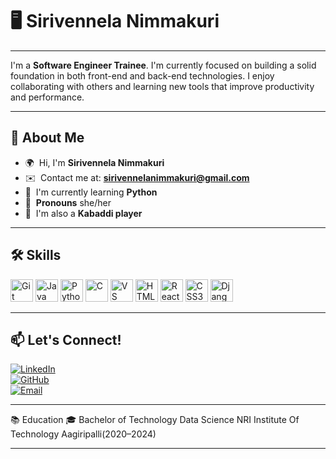 # 🖥️ Sirivennela Nimmakuri
---

I'm a **Software Engineer Trainee**. I'm currently focused on building a solid foundation in both front-end and back-end technologies. I enjoy collaborating with others and learning new tools that improve productivity and performance.

---

## 👋 About Me

- 🌍  Hi, I'm **Sirivennela Nimmakuri**
- ✉️  Contact me at: **sirivennelanimmakuri@gmail.com**
- 🧠  I'm currently learning **Python**
- 🤝  **Pronouns** she/her
- 🏐  I'm also a **Kabaddi player**

---

## 🛠️ Skills

<p align="left">
  <a href="https://git-scm.com/" target="_blank" rel="noreferrer"><img src="https://raw.githubusercontent.com/danielcranney/readme-generator/main/public/icons/skills/git-colored.svg" width="36" height="36" alt="Git" title="Git"/></a>
  <a href="https://www.oracle.com/java/" target="_blank" rel="noreferrer"><img src="https://raw.githubusercontent.com/danielcranney/readme-generator/main/public/icons/skills/java-colored.svg" width="36" height="36" alt="Java" title="Java"/></a>
  <a href="https://www.python.org/" target="_blank" rel="noreferrer"><img src="https://raw.githubusercontent.com/danielcranney/readme-generator/main/public/icons/skills/python-colored.svg" width="36" height="36" alt="Python" title="Python"/></a>
  <a href="https://docs.microsoft.com/en-us/cpp/?view=msvc-170" target="_blank" rel="noreferrer"><img src="https://raw.githubusercontent.com/danielcranney/readme-generator/main/public/icons/skills/c-colored.svg" width="36" height="36" alt="C" title="C"/></a>
  <a href="https://code.visualstudio.com/" target="_blank" rel="noreferrer"><img src="https://raw.githubusercontent.com/danielcranney/readme-generator/main/public/icons/skills/visualstudiocode-colored.svg" width="36" height="36" alt="VS Code" title="VS Code"/></a>
  <a href="https://developer.mozilla.org/en-US/docs/Glossary/HTML5" target="_blank" rel="noreferrer"><img src="https://raw.githubusercontent.com/danielcranney/readme-generator/main/public/icons/skills/html5-colored.svg" width="36" height="36" alt="HTML5" title="HTML5"/></a>
  <a href="https://reactjs.org/" target="_blank" rel="noreferrer"><img src="https://raw.githubusercontent.com/danielcranney/readme-generator/main/public/icons/skills/react-colored.svg" width="36" height="36" alt="React" title="React"/></a>
  <a href="https://www.w3.org/TR/CSS/#css" target="_blank" rel="noreferrer"><img src="https://raw.githubusercontent.com/danielcranney/readme-generator/main/public/icons/skills/css3-colored.svg" width="36" height="36" alt="CSS3" title="CSS3"/></a>
  <a href="https://www.djangoproject.com/" target="_blank" rel="noreferrer"><img src="https://raw.githubusercontent.com/danielcranney/readme-generator/main/public/icons/skills/django-colored.svg" width="36" height="36" alt="Django" title="Django"/></a>
</p>

---

## 📫 Let's Connect!
 
[![LinkedIn](https://img.shields.io/badge/-LinkedIn-blue?logo=linkedin&logoColor=white)](https://www.linkedin.com/in/sirivennela-nimmakuri-7a1ab4265/)  
[![GitHub](https://img.shields.io/badge/-GitHub-black?logo=github&logoColor=white)](https://github.com/sirivennela02)  
[![Email](https://img.shields.io/badge/-Email-red?logo=gmail&logoColor=white)](mailto:sirivennelanimmakuri@gmail.com)
 

---

📚 Education
🎓 Bachelor of Technology Data Science
NRI Institute Of Technology Aagiripalli(2020–2024)

---
